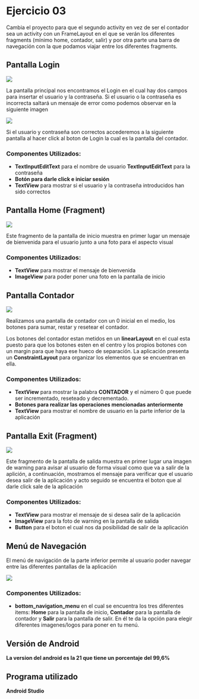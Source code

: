 # Ejercicio 03 

Cambia el proyecto para que el segundo activity en vez de ser el contador sea un activity con un
FrameLayout en el que se verán los diferentes fragments (mínimo home, contador, salir) y por
otra parte una barra de navegación con la que podamos viajar entre los diferentes fragments.

## Pantalla Login

![](img/login.png)

La pantalla principal nos encontramos el Login en el cual hay dos campos para insertar el usuario y
la contraseña. Si el usuario o la contraseña es incorrecta saltará un mensaje de error como podemos
observar en la siguiente imagen

![](img/error.png)

Si el usuario y contraseña son correctos accederemos a la siguiente pantalla al hacer click al boton
de Login la cual es la pantalla del contador.

### Componentes Utilizados:
- **TextInputEditText** para el nombre de usuario
  **TextInputEditText** para la contraseña 
- **Botón para darle click e iniciar sesión**
- **TextView** para mostrar si el usuario y la contraseña introducidos han sido correctos

## Pantalla Home (Fragment)

![](img/home.png)

Este fragmento de la pantalla de inicio muestra en primer lugar un mensaje de bienvenida para el 
usuario junto a una foto para el aspecto visual

### Componentes Utilizados:
- **TextView** para mostrar el mensaje de bienvenida
- **ImageView** para poder poner una foto en la pantalla de inicio

## Pantalla Contador

![](img/contador.png)

Realizamos una pantalla de contador con un 0 inicial en el medio, los botones para sumar, restar
y resetear el contador.

Los botones del contador estan metidos en un **linearLayout** en el cual esta puesto para que los
botones esten en el centro y los propios botones con un margin para que haya ese hueco de separación.
La aplicación presenta un **ConstraintLayout** para organizar los elementos que se encuentran en
ella.

### Componentes Utilizados:
- **TextView** para mostrar la palabra **CONTADOR** y el número 0 que puede ser incrementado, 
    reseteado y decrementado.
- **Botones para realizar las operaciones mencionadas anteriormente**
- **TextView** para mostrar el nombre de usuario en la parte inferior de la aplicación

## Pantalla Exit (Fragment)

![](img/exit.png)

Este fragmento de la pantalla de salida muestra en primer lugar una imagen de warning para avisar
al usuario de forma visual como que va a salir de la aplición, a continuación, mostramos el mensaje
para verificar que el usuario desea salir de la aplicación y acto seguido se encuentra el boton
que al darle click sale de la aplicación

### Componentes Utilizados:
- **TextView** para mostrar el mensaje de si desea salir de la aplicación
- **ImageView** para la foto de warning en la pantalla de salida
- **Button** para el boton el cual nos da posibilidad de salir de la aplicación

## Menú de Navegación

El menú de navigación de la parte inferior permite al usuario poder navegar entre las diferentes
pantallas de la aplicación

![](img/menu.png)

### Componentes Utilizados:
- **bottom_navigation_menu** en el cual se encuentra los tres diferentes items: **Home** para la
    pantalla de inicio, **Contador** para la pantalla de contador y **Salir** para la pantalla de 
    salir.
    En él te da la opción para elegir diferentes imagenes/logos para poner en tu menú.

## Versión de Android
**La version del android es la 21 que tiene un porcentaje del 99,6%**

## Programa utilizado
**Android Studio**